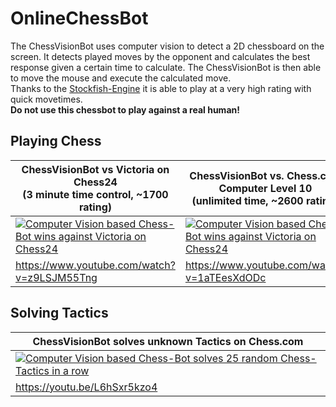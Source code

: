 # OnlineChessBot

The ChessVisionBot uses computer vision to detect a 2D chessboard on the screen. 
It detects played moves by the opponent and calculates the best response given a certain time to calculate. The ChessVisionBot is then able to move the mouse and execute the calculated move.  
Thanks to the [Stockfish-Engine](https://github.com/official-stockfish/Stockfish) it is able to play at a very high rating with quick movetimes.  
**Do not use this chessbot to play against a real human!**

## Playing Chess
|ChessVisionBot vs Victoria on Chess24 <br/> (3 minute time control, ~1700 rating) | ChessVisionBot vs. Chess.com Computer Level 10 <br/> (unlimited time, ~2600 rating)|
| --- | --- |
| [![Computer Vision based Chess-Bot wins against Victoria on Chess24](https://github.com/kochsebastian/OnlineChessBot/blob/master/images/Preview2.png )](https://www.youtube.com/watch?v=z9LSJM55Tng "Computer Vision based Chess-Bot wins against Victoria on Chess24") | [![Computer Vision based Chess-Bot wins against Victoria on Chess24](https://github.com/kochsebastian/OnlineChessBot/blob/master/images/Preview1.png )](https://www.youtube.com/watch?v=1aTEesXdODc "Computer Vision based Chess-Bot wins against Victoria on Chess24") 
| https://www.youtube.com/watch?v=z9LSJM55Tng | https://www.youtube.com/watch?v=1aTEesXdODc |


## Solving Tactics

|ChessVisionBot solves unknown Tactics on Chess.com| 
| --- |
| [![Computer Vision based Chess-Bot solves 25 random Chess-Tactics in a row](https://github.com/kochsebastian/OnlineChessBot/blob/master/images/Preview3.png )](https://youtu.be/L6hSxr5kzo4 "Computer Vision based Chess-Bot wins against Victoria on Chess24") |
| https://youtu.be/L6hSxr5kzo4 | 
